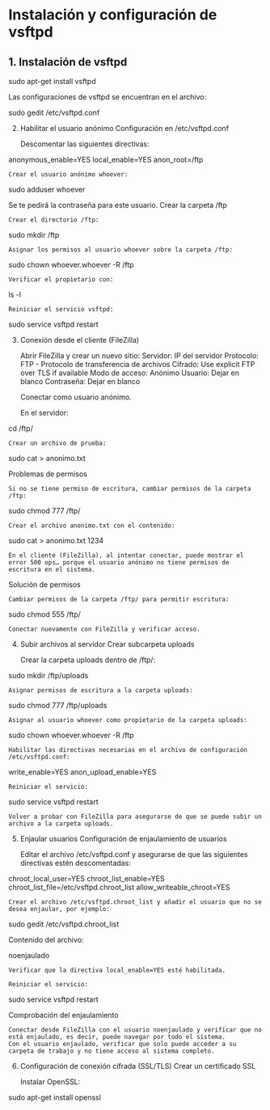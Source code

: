 # Instalación y configuración de vsftpd

## 1. Instalación de vsftpd

sudo apt-get install vsftpd

Las configuraciones de vsftpd se encuentran en el archivo:

sudo gedit /etc/vsftpd.conf

2. Habilitar el usuario anónimo
Configuración en /etc/vsftpd.conf

    Descomentar las siguientes directivas:

anonymous_enable=YES
local_enable=YES
anon_root=/ftp

    Crear el usuario anónimo whoever:

sudo adduser whoever

Se te pedirá la contraseña para este usuario.
Crear la carpeta /ftp

    Crear el directorio /ftp:

sudo mkdir /ftp

    Asignar los permisos al usuario whoever sobre la carpeta /ftp:

sudo chown whoever.whoever -R /ftp

    Verificar el propietario con:

ls -l

    Reiniciar el servicio vsftpd:

sudo service vsftpd restart

3. Conexión desde el cliente (FileZilla)

    Abrir FileZilla y crear un nuevo sitio:
        Servidor: IP del servidor
        Protocolo: FTP - Protocolo de transferencia de archivos
        Cifrado: Use explicit FTP over TLS if available
        Modo de acceso: Anónimo
        Usuario: Dejar en blanco
        Contraseña: Dejar en blanco

    Conectar como usuario anónimo.

    En el servidor:

cd /ftp/

    Crear un archivo de prueba:

sudo cat > anonimo.txt

Problemas de permisos

    Si no se tiene permiso de escritura, cambiar permisos de la carpeta /ftp:

sudo chmod 777 /ftp/

    Crear el archivo anonimo.txt con el contenido:

sudo cat > anonimo.txt
1234

    En el cliente (FileZilla), al intentar conectar, puede mostrar el error 500 ops… porque el usuario anónimo no tiene permisos de escritura en el sistema.

Solución de permisos

    Cambiar permisos de la carpeta /ftp/ para permitir escritura:

sudo chmod 555 /ftp/

    Conectar nuevamente con FileZilla y verificar acceso.

4. Subir archivos al servidor
Crear subcarpeta uploads

    Crear la carpeta uploads dentro de /ftp/:

sudo mkdir /ftp/uploads

    Asignar permisos de escritura a la carpeta uploads:

sudo chmod 777 /ftp/uploads

    Asignar al usuario whoever como propietario de la carpeta uploads:

sudo chown whoever.whoever -R /ftp

    Habilitar las directivas necesarias en el archivo de configuración /etc/vsftpd.conf:

write_enable=YES
anon_upload_enable=YES

    Reiniciar el servicio:

sudo service vsftpd restart

    Volver a probar con FileZilla para asegurarse de que se puede subir un archivo a la carpeta uploads.

5. Enjaular usuarios
Configuración de enjaulamiento de usuarios

    Editar el archivo /etc/vsftpd.conf y asegurarse de que las siguientes directivas estén descomentadas:

chroot_local_user=YES
chroot_list_enable=YES
chroot_list_file=/etc/vsftpd.chroot_list
allow_writeable_chroot=YES

    Crear el archivo /etc/vsftpd.chroot_list y añadir el usuario que no se desea enjaular, por ejemplo:

sudo gedit /etc/vsftpd.chroot_list

Contenido del archivo:

noenjaulado

    Verificar que la directiva local_enable=YES esté habilitada.

    Reiniciar el servicio:

sudo service vsftpd restart

Comprobación del enjaulamiento

    Conectar desde FileZilla con el usuario noenjaulado y verificar que no está enjaulado, es decir, puede navegar por todo el sistema.
    Con el usuario enjaulado, verificar que solo puede acceder a su carpeta de trabajo y no tiene acceso al sistema completo.

6. Configuración de conexión cifrada (SSL/TLS)
Crear un certificado SSL

    Instalar OpenSSL:

sudo apt-get install openssl
